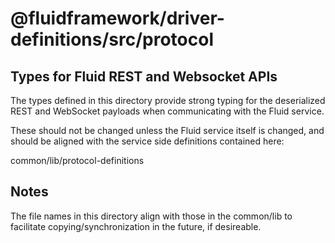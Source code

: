 # @fluidframework/driver-definitions/src/protocol

## Types for Fluid REST and Websocket APIs

The types defined in this directory provide strong typing for the deserialized
REST and WebSocket payloads when communicating with the Fluid service.

These should not be changed unless the Fluid service itself is changed, and
should be aligned with the service side definitions contained here:

common/lib/protocol-definitions

## Notes

The file names in this directory align with those in the common/lib to facilitate
copying/synchronization in the future, if desireable.
